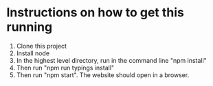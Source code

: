 # Instructions on how to get this running

1. Clone this project
2. Install node
3. In the highest level directory, run in the command line "npm install"
4. Then run "npm run typings install"
5. Then run "npm start". The website should open in a browser.
